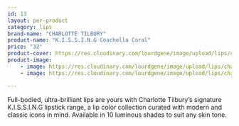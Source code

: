 ```yaml
---
id: 13
layout: per-product
category: lips
brand-name: "CHARLOTTE TILBURY"
product-name: "K.I.S.S.I.N.G Coachella Coral"
price: "32"
product-cover: https://res.cloudinary.com/lourdgene/image/upload/lips/charlotte-luxury-lipstick/coachella-coral.jpg
product-image:
    - image: https://res.cloudinary.com/lourdgene/image/upload/lips/charlotte-luxury-lipstick/coachella-coral.jpg
    - image: https://res.cloudinary.com/lourdgene/image/upload/lips/charlotte-luxury-lipstick/coachella-coral-shade.jpg

---
```

Full-bodied, ultra-brilliant lips are yours with Charlotte Tilbury’s signature K.I.S.S.I.N.G lipstick range, a lip color collection curated with modern and classic icons in mind. Available in 10 luminous shades to suit any skin tone.

